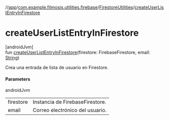 //[app](../../../index.md)/[com.example.filmosis.utilities.firebase](../index.md)/[FirestoreUtilities](index.md)/[createUserListEntryInFirestore](create-user-list-entry-in-firestore.md)

# createUserListEntryInFirestore

[androidJvm]\
fun [createUserListEntryInFirestore](create-user-list-entry-in-firestore.md)(firestore: FirebaseFirestore, email: [String](https://kotlinlang.org/api/latest/jvm/stdlib/kotlin/-string/index.html))

Crea una entrada de lista de usuario en Firestore.

#### Parameters

androidJvm

| | |
|---|---|
| firestore | Instancia de FirebaseFirestore. |
| email | Correo electrónico del usuario. |
